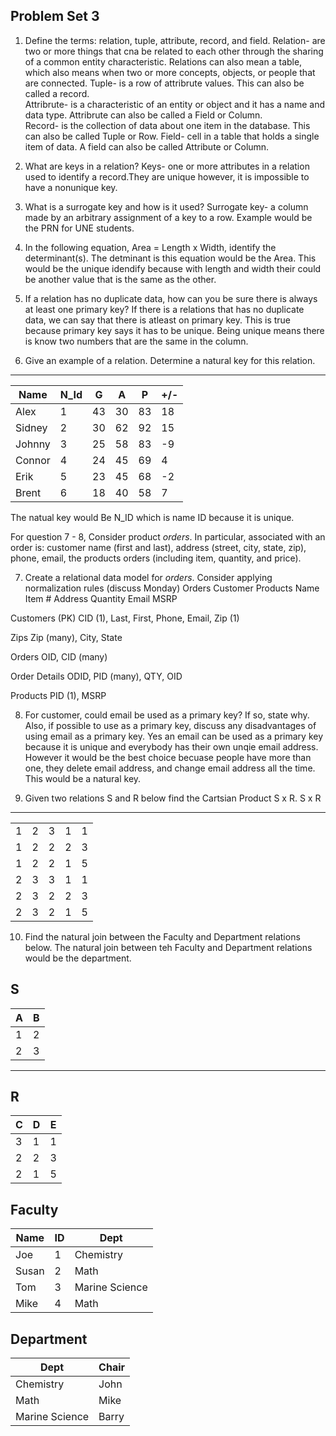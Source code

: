## Problem Set 3 

1. Define the terms: relation, tuple, attribute, record, and field.
  Relation- are two or more things that cna be related to each other through the sharing of a common entity characteristic. Relations can also mean a table, which also means when two or more concepts, objects, or people that are connected. 
  Tuple- is a row of attribrute values. This can also be called a record.  
  Attribrute- is a characteristic of an entity or object and it has a name and data type. Attribrute can also be called a Field or Column.          
  Record- is the collection of data about one item in the database. This can also be called Tuple or Row.
  Field- cell in a table that holds a single item of data. A field can also be called Attribute or Column.
  
2. What are keys in a relation?
  Keys- one or more attributes in a relation used to identify a record.They are unique however, it is impossible to have a nonunique key.
  
3. What is a surrogate key and how is it used?
  Surrogate key- a column made by an arbitrary assignment of a key to a row. Example would be the PRN for UNE students.
  
4. In the following equation, Area = Length x Width, identify the determinant(s).
  The detminant is this equation would be the Area. This would be the unique idendify because with length and width their could be another value that is the same as the other. 
  
5. If a relation has no duplicate data, how can you be sure there is always at least one primary key?
  If there is a relations that has no duplicate data, we can say that there is atleast on primary key. This is true because primary key says it has to be unique. Being unique means there is know two numbers that are the same in the column.
  
6. Give an example of a relation.  Determine a natural key for this relation.
-------------------------------
|Name   | N_Id| G | A | P |+/-|
|-------|-----|---|---|---|---|
|Alex   |  1  | 43| 30| 83| 18|
|Sidney |  2  | 30| 62| 92| 15|
|Johnny |  3  | 25| 58| 83| -9|
|Connor |  4  | 24| 45| 69| 4 |
|Erik   |  5  | 23| 45| 68| -2|
|Brent  |  6  | 18| 40| 58| 7 |
  The natual key would Be N_ID which is name ID because it is unique.
   
  For question 7 - 8, Consider product *orders*.  In particular, associated with an order is: customer name (first and last), address (street, city, state, zip), phone, email, the products orders (including item, quantity, and price).  

7. Create a relational data model for *orders*.  Consider applying normalization rules (discuss Monday)
Orders
  Customer      Products
  Name          Item #
  Address       Quantity
  Email         MSRP
 
Customers (PK)
CID (1), Last, First, Phone, Email, Zip (1)

Zips
Zip (many), City, State

Orders 
OID, CID (many)

Order Details
ODID, PID (many), QTY, OID

Products
PID (1), MSRP

8. For customer, could email be used as a primary key?  If so, state why.  Also, if possible to use as a primary key, discuss any disadvantages of using email as a primary key.
  Yes an email can be used as a primary key because it is unique and everybody has their own unqie email address. However it would be the best choice becuase people have more than one, they delete email address, and change email address all the time. This would be a natural key.

9. Given two relations S and R below find the Cartsian Product S x R. 
  S x R
---------------------
|   |   |   |   |   |
|---|---|---|---|---|
| 1 | 2 | 3 | 1 | 1 |
| 1 | 2 | 2 | 2 | 3 |
| 1 | 2 | 2 | 1 | 5 |
| 2 | 3 | 3 | 1 | 1 |
| 2 | 3 | 2 | 2 | 3 |
| 2 | 3 | 2 | 1 | 5 |

10. Find the natural join between the Faculty and Department relations below.
  The natural join between teh Faculty and Department relations would be the department.

S
--------------
| A | B |
|---|---|
| 1 | 2 |
| 2 | 3 |
---------

R
------------
| C | D | E |
|---|---|---|
| 3 | 1 | 1 |
| 2 | 2 | 3 |
| 2 | 1 | 5 |



Faculty
--------------
| Name | ID | Dept |
|-------|----|----------------|
| Joe | 1 | Chemistry |
| Susan | 2 | Math |
| Tom | 3 | Marine Science |
| Mike | 4 | Math |


Department
------------
| Dept | Chair  |
|---|---|
| Chemistry | John |
| Math | Mike |
| Marine Science | Barry |
